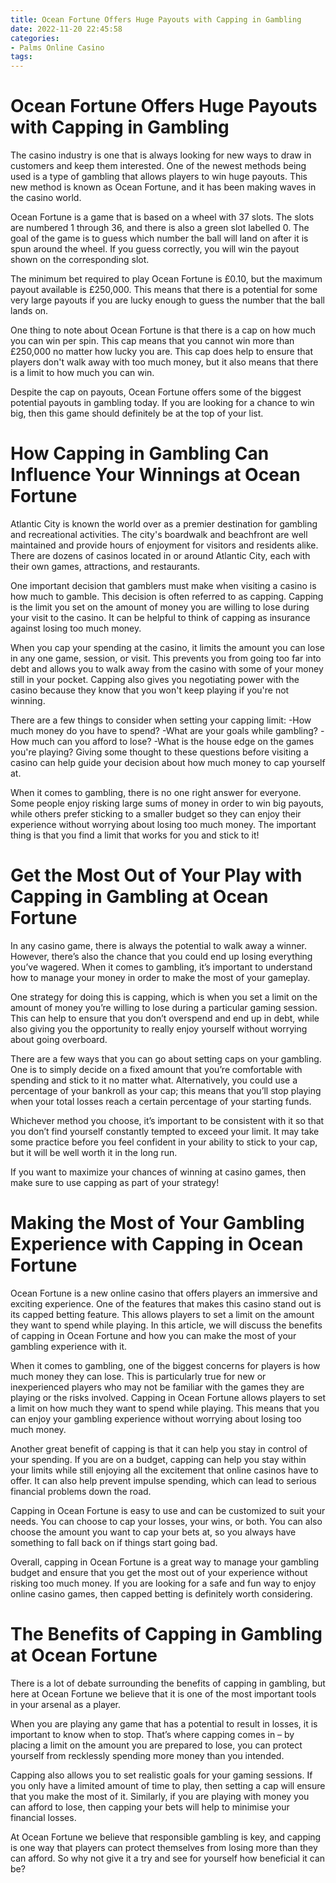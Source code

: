 ```yaml
---
title: Ocean Fortune Offers Huge Payouts with Capping in Gambling 
date: 2022-11-20 22:45:58
categories:
- Palms Online Casino
tags:
---
```



#  Ocean Fortune Offers Huge Payouts with Capping in Gambling 

The casino industry is one that is always looking for new ways to draw in customers and keep them interested. One of the newest methods being used is a type of gambling that allows players to win huge payouts. This new method is known as Ocean Fortune, and it has been making waves in the casino world.

Ocean Fortune is a game that is based on a wheel with 37 slots. The slots are numbered 1 through 36, and there is also a green slot labelled 0. The goal of the game is to guess which number the ball will land on after it is spun around the wheel. If you guess correctly, you will win the payout shown on the corresponding slot.

The minimum bet required to play Ocean Fortune is £0.10, but the maximum payout available is £250,000. This means that there is a potential for some very large payouts if you are lucky enough to guess the number that the ball lands on.

One thing to note about Ocean Fortune is that there is a cap on how much you can win per spin. This cap means that you cannot win more than £250,000 no matter how lucky you are. This cap does help to ensure that players don't walk away with too much money, but it also means that there is a limit to how much you can win.

Despite the cap on payouts, Ocean Fortune offers some of the biggest potential payouts in gambling today. If you are looking for a chance to win big, then this game should definitely be at the top of your list.

#  How Capping in Gambling Can Influence Your Winnings at Ocean Fortune 

Atlantic City is known the world over as a premier destination for gambling and recreational activities. The city's boardwalk and beachfront are well maintained and provide hours of enjoyment for visitors and residents alike. There are dozens of casinos located in or around Atlantic City, each with their own games, attractions, and restaurants.

One important decision that gamblers must make when visiting a casino is how much to gamble. This decision is often referred to as capping. Capping is the limit you set on the amount of money you are willing to lose during your visit to the casino. It can be helpful to think of capping as insurance against losing too much money.

When you cap your spending at the casino, it limits the amount you can lose in any one game, session, or visit. This prevents you from going too far into debt and allows you to walk away from the casino with some of your money still in your pocket. Capping also gives you negotiating power with the casino because they know that you won't keep playing if you're not winning.

There are a few things to consider when setting your capping limit: 
-How much money do you have to spend? 
-What are your goals while gambling? 
-How much can you afford to lose? 
-What is the house edge on the games you're playing? 
Giving some thought to these questions before visiting a casino can help guide your decision about how much money to cap yourself at.

When it comes to gambling, there is no one right answer for everyone. Some people enjoy risking large sums of money in order to win big payouts, while others prefer sticking to a smaller budget so they can enjoy their experience without worrying about losing too much money. The important thing is that you find a limit that works for you and stick to it!

#  Get the Most Out of Your Play with Capping in Gambling at Ocean Fortune 

In any casino game, there is always the potential to walk away a winner. However, there’s also the chance that you could end up losing everything you’ve wagered. When it comes to gambling, it’s important to understand how to manage your money in order to make the most of your gameplay. 

One strategy for doing this is capping, which is when you set a limit on the amount of money you’re willing to lose during a particular gaming session. This can help to ensure that you don’t overspend and end up in debt, while also giving you the opportunity to really enjoy yourself without worrying about going overboard. 

There are a few ways that you can go about setting caps on your gambling. One is to simply decide on a fixed amount that you’re comfortable with spending and stick to it no matter what. Alternatively, you could use a percentage of your bankroll as your cap; this means that you’ll stop playing when your total losses reach a certain percentage of your starting funds. 

Whichever method you choose, it’s important to be consistent with it so that you don’t find yourself constantly tempted to exceed your limit. It may take some practice before you feel confident in your ability to stick to your cap, but it will be well worth it in the long run. 

If you want to maximize your chances of winning at casino games, then make sure to use capping as part of your strategy!

#  Making the Most of Your Gambling Experience with Capping in Ocean Fortune 

 Ocean Fortune is a new online casino that offers players an immersive and exciting experience. One of the features that makes this casino stand out is its capped betting feature. This allows players to set a limit on the amount they want to spend while playing. In this article, we will discuss the benefits of capping in Ocean Fortune and how you can make the most of your gambling experience with it. 

When it comes to gambling, one of the biggest concerns for players is how much money they can lose. This is particularly true for new or inexperienced players who may not be familiar with the games they are playing or the risks involved. Capping in Ocean Fortune allows players to set a limit on how much they want to spend while playing. This means that you can enjoy your gambling experience without worrying about losing too much money. 

Another great benefit of capping is that it can help you stay in control of your spending. If you are on a budget, capping can help you stay within your limits while still enjoying all the excitement that online casinos have to offer. It can also help prevent impulse spending, which can lead to serious financial problems down the road. 

Capping in Ocean Fortune is easy to use and can be customized to suit your needs. You can choose to cap your losses, your wins, or both. You can also choose the amount you want to cap your bets at, so you always have something to fall back on if things start going bad. 

Overall, capping in Ocean Fortune is a great way to manage your gambling budget and ensure that you get the most out of your experience without risking too much money. If you are looking for a safe and fun way to enjoy online casino games, then capped betting is definitely worth considering.

#  The Benefits of Capping in Gambling at Ocean Fortune

There is a lot of debate surrounding the benefits of capping in gambling, but here at Ocean Fortune we believe that it is one of the most important tools in your arsenal as a player.

When you are playing any game that has a potential to result in losses, it is important to know when to stop. That’s where capping comes in – by placing a limit on the amount you are prepared to lose, you can protect yourself from recklessly spending more money than you intended.

Capping also allows you to set realistic goals for your gaming sessions. If you only have a limited amount of time to play, then setting a cap will ensure that you make the most of it. Similarly, if you are playing with money you can afford to lose, then capping your bets will help to minimise your financial losses.

At Ocean Fortune we believe that responsible gambling is key, and capping is one way that players can protect themselves from losing more than they can afford. So why not give it a try and see for yourself how beneficial it can be?